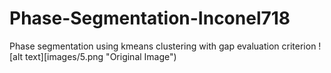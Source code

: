 # Phase-Segmentation-Inconel718

Phase segmentation using kmeans clustering with gap evaluation criterion
![alt text][images/5.png "Original Image")
